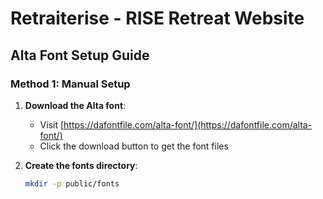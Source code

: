 # Retraiterise - RISE Retreat Website

## Alta Font Setup Guide

### Method 1: Manual Setup

1. **Download the Alta font**:
   - Visit [https://dafontfile.com/alta-font/](https://dafontfile.com/alta-font/)
   - Click the download button to get the font files

2. **Create the fonts directory**:
   ```bash
   mkdir -p public/fonts
   ```
